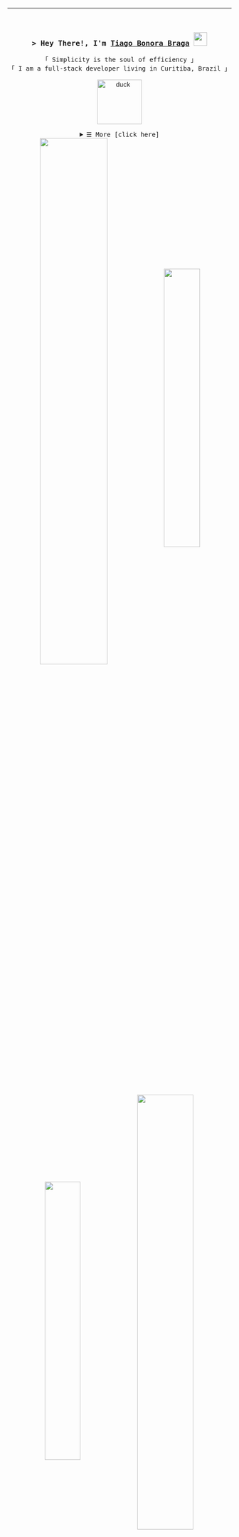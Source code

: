 <hr/>

&nbsp;&nbsp;&nbsp;
<h3 align="center">
        <samp>&gt; Hey There!, I'm
                <b><a target="_blank" href="https://www.linkedin.com/in/tiagocode/">Tiago Bonora Braga</a>
                <img src="https://raw.githubusercontent.com/kaueMarques/kaueMarques/master/hi.gif" width="30px" height="30px">
                </b>
        </samp>
</h3>

<p align="center">
    <samp>
            「 Simplicity is the soul of efficiency 」
            <br>
            「 I am a full-stack developer living in Curitiba, Brazil 」
            <br>
            <br>
    </samp>
    <img src="./images/duck.gif" alt="duck" height="100px">
</p>

<details align="center">
    <summary> <samp>&#9776; More [click here]</samp></summary>
    <div align="left">
        <h3 style="font-weight: 500">👨‍💻 About me:</h3 style="font-weight: 500">
        <ul>
            <li>
                ## Tiago Bonora Braga!

- 🌱 Desenvolvedor Fullstack.
- 💬I am a Full Stack Software Developer passionate about creating innovative technological solutions. My commitment is to deliver high-quality products that exceed client expectations. From front-end to back-end, my goal is to bring ideas to life through efficient code and intuitive design.
My approach goes beyond code. I strive to understand clients' specific needs, working closely to ensure each solution meets not only technical requirements but also business goals. I am passionate about learning and staying updated with the latest technology trends to offer modern and innovative solutions.
By choosing my expertise, you are opting for a strategic partner dedicated to turning challenges into opportunities. I am ready to tackle complex projects, providing solutions that drive growth and innovation. Let’s create software that makes a difference!
I consider myself agile and consistent in learning new languages and adapting to any changes, ready to overcome any challenge.
If I had to define myself in three words, they would certainly be: Optimistic, Perseverant, and Dedicated!

- 📫 Email - ogait.desenvolvedor.jr@gmail.com
- ✔  Linkedin - http://www.linkedin.com/in/tiagocode  

           
    </div>
    <hr/>
   
</details>
<!--      <div align="center">
  <a href="https://github.com/TiagoBonoraBraga">
    <img height="180em" src="https://github-readme-stats.vercel.app/api?username=TiagoBonoraBraga&show_icons=true&theme=dracula&include_all_commits=true&count_private=true"/>
  </a>
  <a href="https://github.com/TiagoBonoraBraga">
    <img height="180em" src="https://github-readme-stats.vercel.app/api/top-langs/?username=TiagoBonoraBraga&layout=compact&langs_count=7&theme=dracula"/>
  </a>
</div> -->
<div  align="center" style="margin-bottom:100px">
<img width=55% align="center"  src="https://github-readme-streak-stats.herokuapp.com?user=TiagoBonoraBraga&theme=radical&mode=weekly" />
<img width="40%" align="center" src="https://github-readme-stats.vercel.app/api/top-langs/?username=TiagoBonoraBraga&show_icons=true&theme=radical" />
<img width="40%" align="center" src="https://github-readme-stats.vercel.app/api/top-langs/?username=TiagoBonoraBraga&show_icons=true&theme=radical&layout=compact" />
<img width="50%" align="center" src="https://github-readme-stats.vercel.app/api?username=TiagoBonoraBraga&show_icons=true&theme=radical" />
<img width="50%" align="center" src="https://github-readme-streak-stats.herokuapp.com/?user=TiagoBonoraBraga&theme=radical" />
<img src="https://github-profile-trophy.vercel.app/?username=TiagoBonoraBraga&theme=radical&no-frame=true&margin-w=15" />



<hr/>

 &nbsp;
 &nbsp;


<div align="start">
        

## My Skills

#### Main Stack Frontend:

![JavaScript](https://img.shields.io/badge/JavaScript-F7DF1E?style=for-the-badge&logo=javascript&logoColor=black)&nbsp;
![Typescript](https://img.shields.io/badge/TypeScript-007ACC?style=for-the-badge&logo=typescript&logoColor=white)&nbsp;
![PHP](https://img.shields.io/badge/PHP-777BB4?style=for-the-badge&logo=php&logoColor=white)&nbsp;
![HTML](https://img.shields.io/badge/HTML5-E34F26?style=for-the-badge&logo=html5&logoColor=white)&nbsp;
![Git](https://img.shields.io/badge/GIT-E44C30?style=for-the-badge&logo=git&logoColor=white)&nbsp;
<img src="https://raw.githubusercontent.com/MicaelliMedeiros/micaellimedeiros/master/image/computer-illustration.png" min-width="400px" max-width="400px" width="400px" align="right" alt="Computador iuriCode">

#### Framework | Lib | Cms:

![Next.js](https://img.shields.io/badge/Next.js-000000?style=for-the-badge&logo=next.js&logoColor=white)&nbsp;
![React.js](https://img.shields.io/badge/React-20232A?style=for-the-badge&logo=react&logoColor=61DAFB)&nbsp;
![WordPress](https://img.shields.io/badge/WordPress-21759B?style=for-the-badge&logo=wordpress&logoColor=white)&nbsp;
![WooCommerce](https://img.shields.io/badge/WooCommerce-96588A?style=for-the-badge&logo=woocommerce&logoColor=white)&nbsp;


#### Style Stack: 

![CSS](https://img.shields.io/badge/CSS3-1572B6?style=for-the-badge&logo=css3&logoColor=white)&nbsp;
![styled-components](https://img.shields.io/badge/styled--components-DB7093?style=for-the-badge&logo=styled-components&logoColor=white)&nbsp;
![Tailwind CSS](https://img.shields.io/badge/Tailwind_CSS-38B2AC?style=for-the-badge&logo=tailwind-css&logoColor=white)&nbsp;
![Sass](https://img.shields.io/badge/Sass-CC6699?style=for-the-badge&logo=sass&logoColor=white)&nbsp;
![Material-UI](https://img.shields.io/badge/Material--UI-0081CB?style=for-the-badge&logo=mui&logoColor=white)&nbsp;

#### Secondary Stack:

![Python](https://img.shields.io/badge/Python-14354C?style=for-the-badge&logo=python&logoColor=white)&nbsp;


#### Studying in this moment:

![Storybook](https://img.shields.io/badge/Storybook-FF4785?style=for-the-badge&logo=storybook&logoColor=white)&nbsp;
![Next.js](https://img.shields.io/badge/Next.js-000000?style=for-the-badge&logo=next.js&logoColor=white)&nbsp;


#### Main Stack Backend:

![Node.js](https://img.shields.io/badge/Node.js-339933?style=for-the-badge&logo=node.js&logoColor=white)&nbsp;
![Express](https://img.shields.io/badge/Express-000000?style=for-the-badge&logo=express&logoColor=white)&nbsp;
![Prisma](https://img.shields.io/badge/Prisma-2D3748?style=for-the-badge&logo=prisma&logoColor=white)&nbsp;

#### Databases:

![MongoDB](https://img.shields.io/badge/MongoDB-4EA94B?style=for-the-badge&logo=mongodb&logoColor=white)&nbsp;
![Postgresql](https://img.shields.io/badge/PostgreSQL-316192?style=for-the-badge&logo=postgresql&logoColor=white)&nbsp;

#### Workstation Tools:

![VScode](https://img.shields.io/badge/vscode-4285F4?style=for-the-badge&logo=vscode&logoColor=white)&nbsp;
![Ubuntu](https://img.shields.io/badge/Ubuntu-E95420?style=for-the-badge&logo=ubuntu&logoColor=white)&nbsp;

#### Deploy:

![Vercel](https://img.shields.io/badge/Vercel-000000?style=for-the-badge&logo=vercel&logoColor=white)&nbsp;

#### Project and Task Management:

![Trello](https://img.shields.io/badge/Trello-0052CC?style=for-the-badge&logo=trello&logoColor=white)&nbsp;
![GitHub Projects](https://img.shields.io/badge/GitHub%20Projects-181717?style=for-the-badge&logo=github&logoColor=white)&nbsp;

#### Collaborative Design Tools:

![Figma](https://img.shields.io/badge/Figma-F24E1E?style=for-the-badge&logo=figma&logoColor=white)&nbsp;
![Miro](https://img.shields.io/badge/Miro-050038?style=for-the-badge&logo=miro&logoColor=white)&nbsp;

&nbsp;
&nbsp;

## Contacts:

<div> 
<a href="https://www.instagram.com/ogait_ashtar/" target="_blank"><img src="https://img.shields.io/badge/-Instagram-%23E4405F?style=for-the-badge&logo=instagram&logoColor=white">
</a>
<a href = "mailto:ogait.desenvolvedor.jr@gmail.com"> <img src="https://img.shields.io/badge/-Gmail-%23333?style=for-the-badge&logo=gmail&logoColor=white" target="_blank"></a>
<a href="https://www.linkedin.com/in/tiagocode" target="_blank"><img src="https://img.shields.io/badge/-LinkedIn-%230077B5?style=for-the-badge&logo=linkedin&logoColor=white"  target="_blank"></a> 
</div>&nbsp;&nbsp; 

  
  
<img width=100% src="https://capsule-render.vercel.app/api?type=waving&color=8F0D87&height=120&section=footer"/>

   
</div>



  

  
